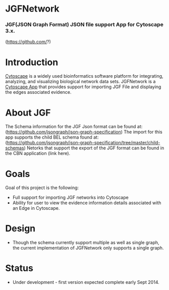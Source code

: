 # JGFNetwork
### JGF(JSON Graph Format) JSON file support App for Cytoscape 3.x.
(https://github.com/?)


Introduction
====

[Cytoscape](http://www.cytoscape.org/) is a widely used bioinformatics software platform for integrating, analyzing, and visualizing biological network data sets.  JGFNetwork is a [Cytoscape App](http://apps.cytoscape.org/) that provides support for importing JGF File and displaying the edges associated evidence.

About JGF
====

The Schema information for the JGF Json format can be found at: (https://github.com/jsongraph/json-graph-specification)
The import for this app supports the child BEL schema found at: (https://github.com/jsongraph/json-graph-specification/tree/master/child-schemas)
Netorks that support the export of the JGF format can be found in the CBN application (link here).


Goals
====
Goal of this project is the following:

* Full support for importing JGF networks into Cytoscape
* Ability for user to view the evidence information details associated with an Edge in Cytoscape.

Design
====
* Though the schema currently support multiple as well as single graph, the current implementation of JGFNetwork only
  supports a single graph. 

Status
====
* Under development - first version expected complete early Sept 2014.
